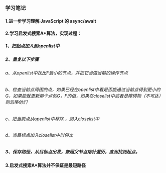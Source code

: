 ### 学习笔记
#### 1.进一步学习理解 JavaScript 的 async/await
#### 2.学习启发式搜索A*算法，实现过程：
##### 1、把起点加入到openlist中
##### 2、重复以下步骤
######      a、从openlist中找出F最小的节点，并把它当做当前的操作节点
######      b、检查当前点周围的点，如果已经在openlist中看是否能通过当前点得到更小的G，如果能就更新那个点的G，F的值，如果在closelist中或者是障碍物（不可达）则忽略他们
######      c、把当前点从openlist中移除 ，加入closelist中
######      d、当目标点加入closelist中时停止
##### 3、保存路径，从目标点出发，按照父节点指针遍历，直到找到起点。
#### 3.启发式搜索A*算法并不保证是最短路径